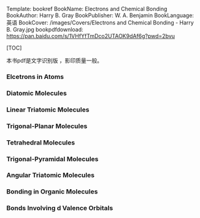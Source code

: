 Template: bookref
BookName: Electrons and Chemical Bonding
BookAuthor: Harry B. Gray
BookPublisher: W. A. Benjamin
BookLanguage: 英语
BookCover: /images/Covers/Electrons and Chemical Bonding - Harry B. Gray.jpg
bookpdfdownload: https://pan.baidu.com/s/1VHfYfTmDco2UTAOK9dAf6g?pwd=2bvu 


[TOC]

本书pdf是文字识别版 ，影印质量一般。

### Elcetrons in Atoms

### Diatomic Molecules

### Linear Triatomic Molecules

### Trigonal-Planar Molecules

### Tetrahedral Molecules

### Trigonal-Pyramidal Molecules

### Angular Triatomic Molecules

### Bonding in Organic Molecules

### Bonds Involving d Valence Orbitals
